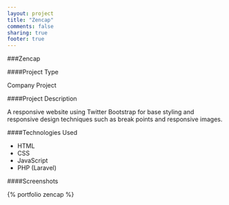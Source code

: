 ```yaml
---
layout: project
title: "Zencap"
comments: false
sharing: true
footer: true
---
```


###Zencap


####Project Type

Company Project


####Project Description

A responsive website using Twitter Bootstrap for base styling and responsive design techniques such as break points and responsive images.


####Technologies Used

- HTML
- CSS 
- JavaScript
- PHP (Laravel)


####Screenshots

{% portfolio zencap %}